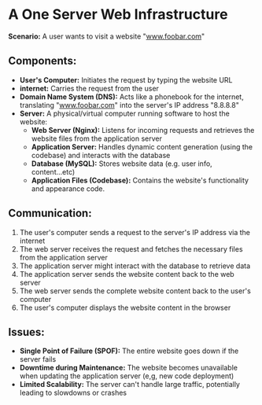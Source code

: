 # A One Server Web Infrastructure

**Scenario:** A user wants to visit a website "www.foobar.com"

## Components:
* **User's Computer:** Initiates the request by typing the website URL
* **internet:** Carries the request from the user
* **Domain Name System (DNS):** Acts like a phonebook for the internet, translating "www.foobar.com" into the server's IP address "8.8.8.8"
* **Server:** A physical/virtual computer running software to host the website:
	- **Web Server (Nginx):** Listens for incoming requests and retrieves the website files from the application server
	- **Application Server:** Handles dynamic content generation (using the codebase) and interacts with the database
	- **Database (MySQL):** Stores website data (e.g. user info, content...etc)
	- **Application Files (Codebase):** Contains the website's functionality and appearance code.


## Communication:
1. The user's computer sends a request to the server's IP address via the internet
2. The web server receives the request and fetches the necessary files from the application server
3. The application server might interact with the database to retrieve data
4. The application server sends the website content back to the web server
5. The web server sends the complete website content back to the user's computer
6. The user's computer displays the website content in the browser


## Issues:
- **Single Point of Failure (SPOF):** The entire website goes down if the server fails
- **Downtime during Maintenance:** The website becomes unavailable when updating the application server (e,g, new code deployment)
- **Limited Scalability:** The server can't handle large traffic, potentially leading to slowdowns or crashes
